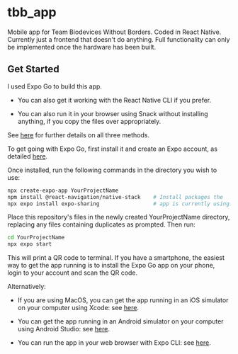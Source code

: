 # tbb_app

Mobile app for Team Biodevices Without Borders. Coded in React Native. Currently just a
frontend that doesn't do anything. Full functionality can only be implemented once 
the hardware has been built.

## Get Started

I used Expo Go to build this app.

* You can also get it working with the React Native CLI if you prefer.

* You can also run it in your browser using Snack without installing anything, if you copy the files over appropriately.

See [here](https://reactnative.dev/docs/environment-setup) for further details on all three methods.

To get going with Expo Go, first install it and create an Expo account, as detailed 
[here](https://docs.expo.dev/get-started/installation/).

Once installed, run the following commands in the directory you wish to use:

```bash
npx create-expo-app YourProjectName
npm install @react-navigation/native-stack    # Install packages the  
npx expo install expo-sharing                 # app is currently using.
```

Place this repository's files in the newly created YourProjectName directory, replacing any files 
containing duplicates as prompted. Then run:

```bash
cd YourProjectName
npx expo start
```

This will print a QR code to terminal. If you have a smartphone, the easiest way to get the
app running is to install the Expo Go app on your phone, login to your account and scan the QR code. 

Alternatively:

* If you are using MacOS, you can get the app running in an iOS simulator on your computer using Xcode: 
see [here](https://docs.expo.dev/workflow/ios-simulator/).

* You can get the app running in an Android simulator on your computer using Android Studio: 
see [here](https://docs.expo.dev/workflow/android-studio-emulator/).

* You can run the app in your web browser with Expo CLI: see [here](https://docs.expo.dev/workflow/web/).
